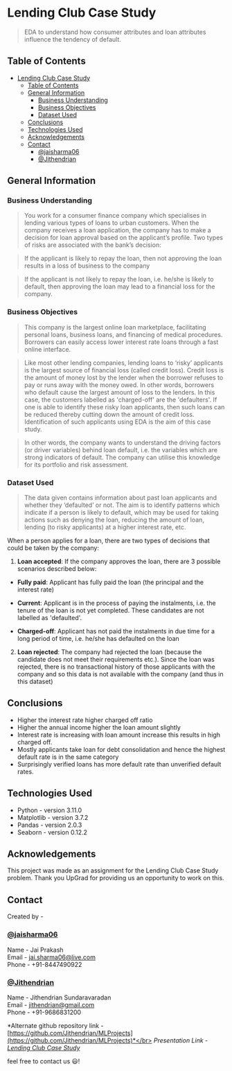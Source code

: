 # Lending Club Case Study
> EDA to understand how consumer attributes and loan attributes influence the tendency of default.


## Table of Contents
- [Lending Club Case Study](#lending-club-case-study)
  - [Table of Contents](#table-of-contents)
  - [General Information](#general-information)
    - [Business Understanding](#business-understanding)
    - [Business Objectives](#business-objectives)
    - [Dataset Used](#dataset-used)
  - [Conclusions](#conclusions)
  - [Technologies Used](#technologies-used)
  - [Acknowledgements](#acknowledgements)
  - [Contact](#contact)
    - [@jaisharma06](#jaisharma06)
    - [@Jithendrian](#jithendrian)

## General Information

### Business Understanding
>You work for a consumer finance company which specialises in lending various types of loans to urban customers. When the company receives a loan application, the company has to make a decision for loan approval based on the applicant’s profile. Two types of risks are associated with the bank’s decision:


>If the applicant is likely to repay the loan, then not approving the loan results in a loss of business to the company


>If the applicant is not likely to repay the loan, i.e. he/she is likely to default, then approving the loan may lead to a financial loss for the company.

### Business Objectives
>This company is the largest online loan marketplace, facilitating personal loans, business loans, and financing of medical procedures. Borrowers can easily access lower interest rate loans through a fast online interface. 


>Like most other lending companies, lending loans to ‘risky’ applicants is the largest source of financial loss (called credit loss). Credit loss is the amount of money lost by the lender when the borrower refuses to pay or runs away with the money owed. In other words, borrowers who default cause the largest amount of loss to the lenders. In this case, the customers labelled as 'charged-off' are the 'defaulters'. 
>If one is able to identify these risky loan applicants, then such loans can be reduced thereby cutting down the amount of credit loss. Identification of such applicants using EDA is the aim of this case study.


>In other words, the company wants to understand the driving factors (or driver variables) behind loan default, i.e. the variables which are strong indicators of default.  The company can utilise this knowledge for its portfolio and risk assessment. 

### Dataset Used
>The data given contains information about past loan applicants and whether they ‘defaulted’ or not. The aim is to identify patterns which indicate if a person is likely to default, which may be used for taking actions such as denying the loan, reducing the amount of loan, lending (to risky applicants) at a higher interest rate, etc.

When a person applies for a loan, there are two types of decisions that could be taken by the company:

1. **Loan accepted**: If the company approves the loan, there are 3 possible scenarios described below:

- **Fully paid**: Applicant has fully paid the loan (the principal and the interest rate)

- **Current**: Applicant is in the process of paying the instalments, i.e. the tenure of the loan is not yet completed. These candidates are not labelled as 'defaulted'.

- **Charged-off**: Applicant has not paid the instalments in due time for a long period of time, i.e. he/she has defaulted on the loan 

2. **Loan rejected**: The company had rejected the loan (because the candidate does not meet their requirements etc.). Since the loan was rejected, there is no transactional history of those applicants with the company and so this data is not available with the company (and thus in this dataset)

## Conclusions
- Higher the interest rate higher charged off ratio
- Higher the annual income higher the loan amount slightly
- Interest rate is increasing with loan amount increase this results in high charged off.
- Mostly applicants take loan for debt consolidation and hence the highest default rate is in the same category
- Surprisingly verified loans has more default rate than unverified default rates.

## Technologies Used
- Python - version 3.11.0
- Matplotlib - version 3.7.2
- Pandas - version 2.0.3
- Seaborn - version 0.12.2

## Acknowledgements
This project was made as an assignment for the Lending Club Case Study problem. Thank you UpGrad for providing us an opportunity to work on this.


## Contact
Created by -

### [@jaisharma06](https://github.com/jaisharma06)</br>
Name - Jai Prakash</br>
Email - [jai.sharma06@live.com](mailto:jai.sharma06@live.com)</br>
Phone - +91-8447490922

### [@Jithendrian](https://github.com/Jithendrian)</br>
Name - Jithendrian Sundaravaradan</br>
Email - [jithendrian@gmail.com](mailto:jithendrian@gmail.com)</br>
Phone - +91-9686831200</br>

*Alternate github repository link - [https://github.com/Jithendrian/MLProjects](https://github.com/Jithendrian/MLProjects)*</br>
*Presentation Link - [Lending Club Case Study](https://github.com/jaisharma06/EPGPProjects/blob/main/LendingClubCaseStudy/Lending_Club_Case_Study.pdf)*

feel free to contact us :smiley:!
